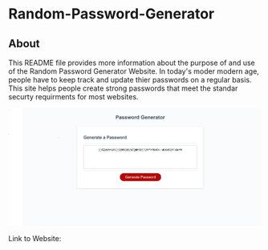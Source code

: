 # Random-Password-Generator

## About

This README file provides more information about the purpose of and use of the Random Password Generator Website.
In today's moder modern age, people have to keep track and update thier passwords on a regular basis. 
This site helps people create strong passwords that meet the standar securty requirments for most websites. 

![Password Generator Screenshot](https://raw.githubusercontent.com/rsainzlinarez/Random-Password-Generator/main/Password%20Generator%20Screenshot.PNG)

















Link to Website: 